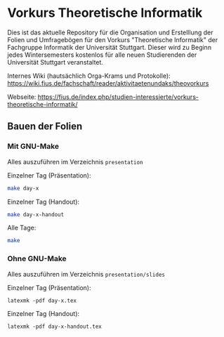 <!--
Copyright 2018-2022 FIUS

This file is part of theo-vorkurs-folien.

theo-vorkurs-folien is free software: you can redistribute it and/or modify
it under the terms of the GNU General Public License as published by
the Free Software Foundation, either version 3 of the License, or
(at your option) any later version.

theo-vorkurs-folien is distributed in the hope that it will be useful,
but WITHOUT ANY WARRANTY; without even the implied warranty of
MERCHANTABILITY or FITNESS FOR A PARTICULAR PURPOSE.  See the
GNU General Public License for more details.

You should have received a copy of the GNU General Public License
along with theo-vorkurs-folien.  If not, see <https://www.gnu.org/licenses/>.
-->

# Vorkurs Theoretische Informatik
Dies ist das aktuelle Repository für die Organisation und Erstelllung der Folien und Umfragebögen für den Vorkurs "Theoretische Informatik" der Fachgruppe Informatik der Universität Stuttgart.
Dieser wird zu Beginn jedes Wintersemesters kostenlos für alle neuen Studierenden der Universität Stuttgart veranstaltet.



Internes Wiki (hautsächlich Orga-Krams und Protokolle): https://wiki.fius.de/fachschaft/reader/aktivitaetenundaks/theovorkurs

Webseite: https://fius.de/index.php/studien-interessierte/vorkurs-theoretische-informatik/

## Bauen der Folien
### Mit GNU-Make
Alles auszuführen im Verzeichnis `presentation`

Einzelner Tag (Präsentation):
```bash
make day-x
```

Einzelner Tag (Handout):
```bash
make day-x-handout
```

Alle Tage:
```bash
make
```

### Ohne GNU-Make
Alles auszuführen im Verzeichnis `presentation/slides`

Einzelner Tag (Präsentation):
```
latexmk -pdf day-x.tex
```

Einzelner Tag (Handout):
```
latexmk -pdf day-x-handout.tex
```